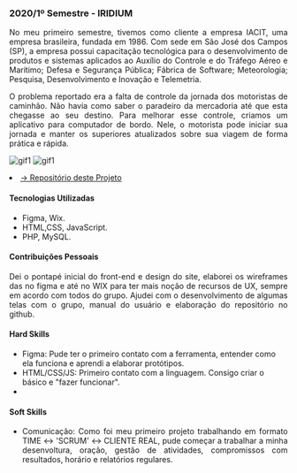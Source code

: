  ### 2020/1º Semestre - IRIDIUM
<p align="justify">No meu primeiro semestre, tivemos como cliente a empresa IACIT, uma empresa brasileira, fundada em 1986. Com sede em São José dos Campos (SP), a empresa possui capacitação tecnológica para o desenvolvimento de produtos e sistemas aplicados ao Auxílio do Controle e do Tráfego Aéreo e Marítimo; Defesa e Segurança Pública; Fábrica de Software; Meteorologia; Pesquisa, Desenvolvimento e Inovação e Telemetria.</p>
<p align="justify">O problema reportado era a falta de controle da jornada dos motoristas de caminhão. Não havia como saber o paradeiro da mercadoria até que esta chegasse ao seu destino. Para melhorar esse controle, criamos um aplicativo para computador de bordo. Nele, o motorista pode iniciar sua jornada e manter os superiores atualizados sobre sua viagem de forma prática e rápida.</p>

![gif1](https://github.com/Iridium-FATEC/PI-IRIDIUM/blob/main/Projeto/P%C3%A1ginas_gifs/login.gif)
![gif1](https://github.com/Iridium-FATEC/PI-IRIDIUM/blob/main/Projeto/P%C3%A1ginas_gifs/site.gif)
 <li><a href="https://github.com/Iridium-FATEC/PI-IRIDIUM">→ Repositório deste Projeto</a></li> 
 
#### Tecnologias Utilizadas
- Figma, Wix.
- HTML,CSS, JavaScript.
- PHP, MySQL.

#### Contribuições Pessoais
<p align="justify">Dei o pontapé inicial do front-end e design do site, elaborei os wireframes das no figma e até no WIX para ter mais noção de recursos de UX, sempre em acordo com todos do grupo. Ajudei com o desenvolvimento de algumas telas com o grupo, manual do usuário e elaboração do repositório no github.</p>
 
#### Hard Skills
- Figma: Pude ter o primeiro contato com a ferramenta, entender como ela funciona e aprendi a elaborar protótipos.
- HTML/CSS/JS: Primeiro contato com a linguagem. Consigo criar o básico e "fazer funcionar".
- 
#### Soft Skills
- <p align="justify">Comunicação: Como foi meu primeiro projeto trabalhando em formato TIME ↔ 'SCRUM' ↔ CLIENTE REAL, pude começar a trabalhar a minha desenvoltura, oração, gestão de atividades, compromissos com resultados, horário e relatórios regulares.</p>
 
 
